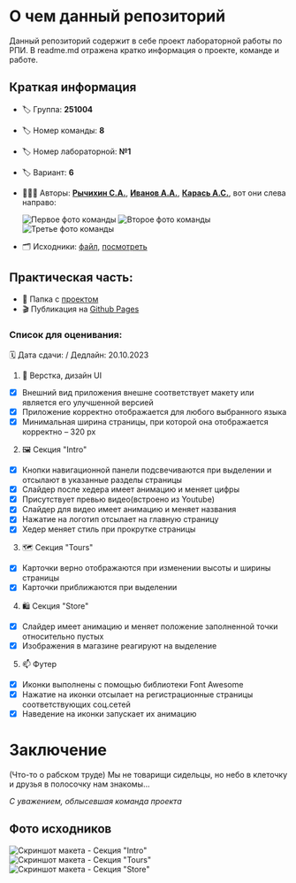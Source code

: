 # О чем данный репозиторий

Данный репозиторий содержит в себе проект лабораторной работы по РПИ. В readme.md отражена кратко информация о проекте, команде и работе.
## Краткая информация
- :label: Группа: **251004**
- :label: Номер команды: **8**
- :label: Номер лабораторной: **№1**
- :label: Вариант: **6**
- :family_man_man_boy: Авторы: [**Рычихин С.А.**](https://github.com/BeerManNotAvailable1), [**Иванов А.А.**](https://github.com/AndreyItMe),  [**Карась А.С.**](https://github.com/anticlown322), вот они слева направо:

    ![Первое фото команды](/assets/images/team-photo-1.jpg)
    ![Второе фото команды](/assets/images/team-photo-2.jpg)
    ![Третье фото команды](/assets/images/team-photo-3.jpg)
- :card_index_dividers: Исходники: [файл](assets/files/Вариант%206.psd), [посмотреть](https://github.com/anticlown322/Hiking-Project/tree/develop-Andrei_Karas'#%D1%84%D0%BE%D1%82%D0%BE-%D0%B8%D1%81%D1%85%D0%BE%D0%B4%D0%BD%D0%B8%D0%BA%D0%BE%D0%B2)
## Практическая часть: 
- :file_folder: Папка с [проектом](Project-folder)
- :clapper: Публикация на [Github Pages](https://anticlown322.github.io/Hiking-Project/)
### Список для оценивания:
:spiral_calendar: Дата сдачи: / Дедлайн: 20.10.2023
1. :eyes: Верстка, дизайн UI
- [x] Внешний вид приложения внешне соответствует макету или является его улучшенной версией
- [x] Приложение корректно отображается для любого выбранного языка
- [x] Минимальная ширина страницы, при которой она отображается корректно – 320 рх 
2. :framed_picture: Секция "Intro"
- [x] Кнопки навигационной панели подсвечиваются при выделении и отсылают в указанные разделы страницы
- [x] Слайдер после хедера имеет анимацию и меняет цифры
- [x] Присутствует превью видео(встроено из Youtube)
- [x] Слайдер для видео имеет анимацию и меняет названия
- [x] Нажатие на логотип отсылает на главную страницу
- [x] Хедер меняет стиль при прокрутке страницы  
3. :world_map: Секция "Tours"
- [x] Карточки верно отображаются при изменении высоты и ширины страницы   
- [x] Карточки приближаются при выделении
4. :shopping: Секция "Store"
- [x] Слайдер имеет анимацию и меняет положение заполненной точки относительно пустых
- [x] Изображения в магазине реагируют на выделение
5. :mailbox: Футер    
- [x] Иконки выполнены с помощью библиотеки Font Awesome
- [x] Нажатие на иконки отсылает на регистрационные страницы соответствующих соц.сетей
- [x] Наведение на иконки запускает их анимацию
# Заключение
(Что-то о рабском труде)
Мы не товарищи сидельцы, но небо в клеточку и друзья в полосочку нам знакомы...

*С уважением, облысевшая команда проекта*

## Фото исходников
![Скриншот макета - Секция "Intro"](/assets/images/task-screen-1.jpg)
![Скриншот макета - Секция "Tours"](/assets/images/task-screen-2.jpg)
![Скриншот макета - Секция "Store"](/assets/images/task-screen-3.jpg)
